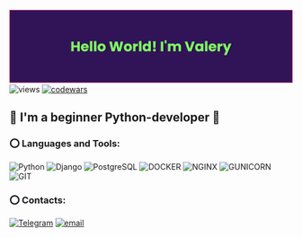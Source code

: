 [![Header](https://github.com/v4lerdon/v4lerdon/blob/main/assets/banner.png)](https://youtu.be/dQw4w9WgXcQ)
![views](https://komarev.com/ghpvc/?username=v4lerdon&style=for-the-badge)
[![codewars](https://www.codewars.com/users/username/badges/micro)](https://www.codewars.com/users/v4lerdon)
## :pizza: I'm a beginner Python-developer :hamburger: 

### :o: Languages and Tools:
![Python](https://img.shields.io/badge/-Python-ffdf5a?style=for-the-badge&logo=python)
![Django](https://img.shields.io/badge/-dJANGO-0c4b33?style=for-the-badge&logo=DJANGO)
![PostgreSQL](https://img.shields.io/badge/-PostgreSQL-eae9e1?style=for-the-badge&logo=postgreSQL)
![DOCKER](https://img.shields.io/badge/-DOCKER-002c66?style=for-the-badge&logo=DOCKER)
![NGINX](https://img.shields.io/badge/-nginx-009900?style=for-the-badge&logo=nginx)
![GUNICORN](https://img.shields.io/badge/-gunicorn-eae9e1?style=for-the-badge&logo=gunicorn)
![GIT](https://img.shields.io/badge/-GIT-eae9e1?style=for-the-badge&logo=git)

### :o: Contacts:

[![Telegram](https://img.shields.io/badge/-Telegram-eae9e1?style=for-the-badge&logo=Telegram)](https://t.me/Valerdon)
[![email](https://img.shields.io/badge/-valerayurchenko14@gmail.com-eae9e1?style=for-the-badge&logo=gmail)](mailto:valerayurchenko14@gmail.com)
